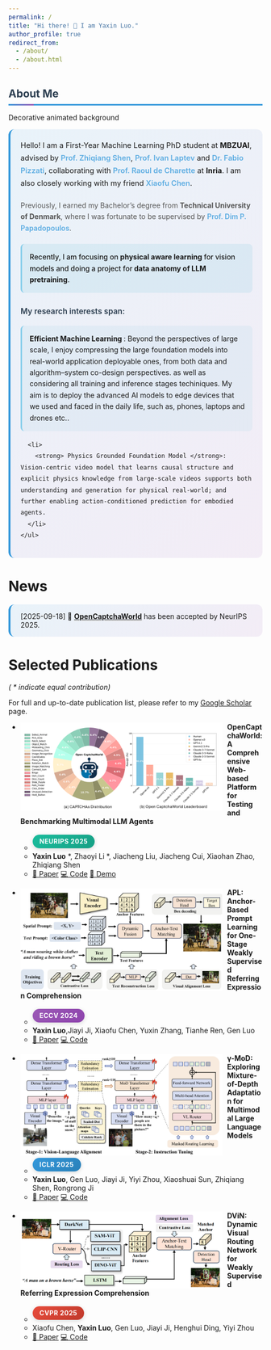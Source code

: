 ```yaml
---
permalink: /
title: "Hi there! 👋 I am Yaxin Luo."
author_profile: true
redirect_from: 
  - /about/
  - /about.html
---
```


<div class="section-header">
About Me
</div>

<div class="blob-field">
<span class="sr-only">Decorative animated background</span>
<div class="about-me-content">
  <div class="intro-text">
    Hello! I am a First-Year Machine Learning PhD student at <a href="https://mbzuai.ac.ae/" class="institution-link">MBZUAI</a>, advised by <a href="https://zhiqiangshen.com/" class="advisor-link">Prof. Zhiqiang Shen</a>, <a href="https://www.di.ens.fr/~laptev/" class="advisor-link">Prof. Ivan Laptev</a>  and <a href="https://fabvio.github.io/" class="advisor-link">Dr. Fabio Pizzati</a>, collaborating with <a href="https://rdecharette.github.io/" class="advisor-link">Prof. Raoul de Charette</a> at <a href="https://www.inria.org/en" class="institution-link">Inria</a>. I am also closely working with my friend <a href="https://xxfchen.github.io/XiaofuChen/" class="collaborator-link">Xiaofu Chen</a>. 
  </div>
  
  <div class="background-text">
    Previously, I earned my Bachelor’s degree from <a href="https://www.dtu.dk/english/" class="institution-link">Technical University of Denmark</a>, where I was fortunate to be supervised by <a href="https://dimipapa.github.io/" class="advisor-link">Prof. Dim P. Papadopoulos</a>. 
  </div>
  
  <div class="current-focus">
    Recently, I am focusing on <strong>physical aware learning</strong> for vision models and doing a project for<strong> data anatomy of LLM pretraining</strong>.
  </div>
  
  <div class="research-interests">
    <h4>My research interests span:</h4>
    <ul>      
      <li>
        <strong> Efficient Machine Learning </strong>: Beyond the perspectives of large scale, I enjoy compressing the large foundation models into real-world application deployable ones, from both data and algorithm–system co-design perspectives. as well as considering all training and inference stages techiniques. My aim is to deploy the advanced AI models to edge devices that we used and faced in the daily life, such as, phones, laptops and drones etc..
      </li>

      <li>
        <strong> Physics Grounded Foundation Model </strong>:  Vision-centric video model that learns causal structure and explicit physics knowledge from large-scale videos supports both understanding and generation for physical real-world; and further enabling action-conditioned prediction for embodied agents.
      </li>
    </ul>
  </div>
</div>
</div>


News
======

<div class="news-item">
[2025-09-18] 🚀 <strong><a href="https://github.com/MetaAgentX/OpenCaptchaWorld">OpenCaptchaWorld</a></strong> has been accepted by NeurIPS 2025.

</div>


<div id="pub-strip-anchor"></div>

Selected Publications
======
*( * indicate equal contribution)*

For full and up-to-date publication list, please refer to my [Google Scholar](https://scholar.google.com/citations?user=tEaSCzYAAAAJ&hl=en) page.

<!-- Publications: reverted to original Markdown layout -->
* <img src="./images/opencaptchaworld.png" width="400px" align="left" style="margin-right:10px" class="publication-image"> **OpenCaptchaWorld: A Comprehensive Web-based Platform for Testing and Benchmarking Multimodal LLM Agents**
  * <span class="venue-badge neurips">NeurIPS 2025</span>
  * **Yaxin Luo** *, Zhaoyi Li *, Jiacheng Liu, Jiacheng Cui, Xiaohan Zhao, Zhiqiang Shen
  * <a href="https://arxiv.org/abs/2505.24878" class="enhanced-link paper-link">📄 Paper</a> <a href="https://github.com/MetaAgentX/OpenCaptchaWorld" class="enhanced-link code-link">💻 Code</a> <a href="https://huggingface.co/spaces/YaxinLuo/Open_CaptchaWorld" class="enhanced-link demo-link">🚀 Demo</a>

* <img src="./images/APL.png" width="400px" align="left" style="margin-right:10px" class="publication-image"> **APL: Anchor-Based Prompt Learning for One-Stage Weakly Supervised Referring Expression Comprehension**
  * <span class="venue-badge eccv">ECCV 2024</span>
  * **Yaxin Luo**,Jiayi Ji, Xiaofu Chen, Yuxin Zhang, Tianhe Ren, Gen Luo
  * <a href="https://link.springer.com/chapter/10.1007/978-3-031-72624-8_12" class="enhanced-link paper-link">📄 Paper</a> <a href="https://github.com/Yaxin9Luo/APL" class="enhanced-link code-link">💻 Code</a>

* <img src="./images/MoD.png" width="400px" align="left" style="margin-right:10px" class="publication-image"> **γ-MoD: Exploring Mixture-of-Depth Adaptation for Multimodal Large Language Models**
  * <span class="venue-badge iclr">ICLR 2025</span>
  * **Yaxin Luo**, Gen Luo, Jiayi Ji, Yiyi Zhou, Xiaoshuai Sun, Zhiqiang Shen, Rongrong Ji
  * <a href="https://arxiv.org/abs/2410.13859" class="enhanced-link paper-link">📄 Paper</a> <a href="https://github.com/Yaxin9Luo/gamma-MoD" class="enhanced-link code-link">💻 Code</a>

* <img src="./images/DViN.png" width="400px" align="left" style="margin-right:10px" class="publication-image"> **DViN: Dynamic Visual Routing Network for Weakly Supervised Referring Expression Comprehension**
  * <span class="venue-badge cvpr">CVPR 2025</span>
  * Xiaofu Chen, **Yaxin Luo**, Gen Luo, Jiayi Ji, Henghui Ding, Yiyi Zhou
  * <a href="https://openaccess.thecvf.com/content/CVPR2025/html/Chen_DViN_Dynamic_Visual_Routing_Network_for_Weakly_Supervised_Referring_Expression_CVPR_2025_paper.html" class="enhanced-link paper-link">📄 Paper</a> <a href="https://github.com/XxFChen/DViN" class="enhanced-link code-link">💻 Code</a>


<style>
/* Beautiful Conference Venue Badges */
.venue-badge {
  display: inline-block;
  padding: 6px 14px;
  border-radius: 20px;
  font-size: 0.9em;
  font-weight: 700;
  text-transform: uppercase;
  letter-spacing: 0.5px;
  color: white !important;
  margin: 4px 8px 4px 0;
  box-shadow: 0 2px 8px rgba(0, 0, 0, 0.15);
  transition: all 0.3s ease;
  position: relative;
  overflow: hidden;
}

.venue-badge:before {
  content: '';
  position: absolute;
  top: 0;
  left: -100%;
  width: 100%;
  height: 100%;
  background: linear-gradient(90deg, transparent, rgba(255,255,255,0.3), transparent);
  transition: left 0.5s;
}

.venue-badge:hover {
  transform: translateY(-2px) scale(1.05);
  box-shadow: 0 6px 20px rgba(0, 0, 0, 0.25);
}

.venue-badge:hover:before {
  left: 100%;
}

/* Specific Conference Colors */
.venue-badge.cvpr {
  background: linear-gradient(135deg, #e74c3c 0%, #c0392b 100%);
}
.venue-badge.cvpr:hover { box-shadow: 0 6px 20px rgba(231, 76, 60, 0.4); }

.venue-badge.eccv {
  background: linear-gradient(135deg, #9b59b6 0%, #8e44ad 100%);
}
.venue-badge.eccv:hover { box-shadow: 0 6px 20px rgba(155, 89, 182, 0.4); }

.venue-badge.iclr {
  background: linear-gradient(135deg, #3498db 0%, #2980b9 100%);
}
.venue-badge.iclr:hover { box-shadow: 0 6px 20px rgba(52, 152, 219, 0.4); }

.venue-badge.arxiv {
  background: linear-gradient(135deg, #f39c12 0%, #e67e22 100%);
}
.venue-badge.arxiv:hover { box-shadow: 0 6px 20px rgba(243, 156, 18, 0.4); }

.venue-badge.nips,
.venue-badge.neurips {
  background: linear-gradient(135deg, #1abc9c 0%, #16a085 100%);
}
.venue-badge.nips:hover,
.venue-badge.neurips:hover { box-shadow: 0 6px 20px rgba(26, 188, 156, 0.4); }

.venue-badge.icml {
  background: linear-gradient(135deg, #34495e 0%, #2c3e50 100%);
}
.venue-badge.icml:hover { box-shadow: 0 6px 20px rgba(52, 73, 94, 0.4); }

.venue-badge.aaai {
  background: linear-gradient(135deg, #e67e22 0%, #d35400 100%);
}
.venue-badge.aaai:hover { box-shadow: 0 6px 20px rgba(230, 126, 34, 0.4); }

.venue-badge.ijcai {
  background: linear-gradient(135deg, #27ae60 0%, #229954 100%);
}
.venue-badge.ijcai:hover { box-shadow: 0 6px 20px rgba(39, 174, 96, 0.4); }

/* News item enhanced styling */
.news-item {
  padding: 15px 20px;
  margin: 12px 0;
  background: linear-gradient(135deg, rgba(52, 152, 219, 0.1) 0%, rgba(155, 89, 182, 0.1) 100%);
  border-radius: 12px;
  border-left: 4px solid #3498db;
  transition: all 0.3s ease;
}
.news-item:hover {
  transform: translateX(5px);
  box-shadow: 0 4px 15px rgba(52, 152, 219, 0.2);
  background: linear-gradient(135deg, rgba(52, 152, 219, 0.15) 0%, rgba(155, 89, 182, 0.15) 100%);
}

/* About Me section enhancement */
.section-header {
  font-size: 1.5em;
  font-weight: 700;
  color: #2c3e50;
  margin: 30px 0 15px 0;
  padding-bottom: 8px;
  border-bottom: 3px solid #3498db;
  position: relative;
}
.section-header:after {
  content: '';
  position: absolute;
  bottom: -3px;
  left: 0;
  width: 50px;
  height: 3px;
  background: linear-gradient(90deg, #3498db, #9b59b6);
}

.about-me-content {
  padding: 20px;
  margin: 15px 0;
  background: linear-gradient(135deg, rgba(52, 152, 219, 0.1) 0%, rgba(155, 89, 182, 0.1) 100%);
  border-radius: 12px;
  border-left: 4px solid #3498db;
  transition: all 0.3s ease;
  line-height: 1.6;
}
.about-me-content:hover {
  transform: translateX(3px);
  box-shadow: 0 8px 25px rgba(52, 152, 219, 0.1);
}

.about-me-content ul { margin: 15px 0; padding-left: 20px; }
.about-me-content ul li {
  margin: 8px 0; padding: 8px 0; border-radius: 8px; transition: all 0.3s ease;
}
.about-me-content ul li:hover { background: rgba(52, 152, 219, 0.1); padding-left: 10px; }

/* ✅ 只加粗，不上色 */
.about-me-content strong {
  color: inherit;
  font-weight: 700;
}

/* 全局链接（About 区域） */
.about-me-content a {
  color: #3498db;
  text-decoration: none;
  transition: all 0.3s ease;
}
.about-me-content a:hover {
  color: #9b59b6;
  text-decoration: underline;
}

/* ✅ 学校/机构：加粗，保持继承颜色 */
.about-me-content .institution-link {
  font-weight: 700;
  color: inherit;
  text-decoration: none;
  transition: all 0.2s ease;
}
.about-me-content .institution-link:hover {
  text-decoration: underline;
}

/* ✅ 人名：soft blue-green */
.about-me-content .advisor-link,
.about-me-content .collaborator-link {
  color: #5dade2;
  font-weight: 600;
  text-decoration: none;
  transition: all 0.2s ease;
}
.about-me-content .advisor-link:hover,
.about-me-content .collaborator-link:hover {
  color: #3498db;
  text-decoration: underline;
}

.about-me-content .intro-text { margin-bottom: 20px; line-height: 1.7; font-size: 1.05em; }
.about-me-content .background-text { margin-bottom: 20px; line-height: 1.6; color: #555; }

.about-me-content .current-focus {
  margin-bottom: 25px; padding: 15px;
  background: rgba(173, 216, 230, 0.3);
  border-radius: 8px; border-left: 3px solid #87ceeb; font-weight: 500;
}

.about-me-content .research-interests { margin-top: 25px; }
.about-me-content .research-interests h4 { color: #2c3e50; margin-bottom: 15px; font-size: 1.1em; font-weight: 600; }
.about-me-content .research-interests ul { margin: 0; padding-left: 0; list-style: none; }
.about-me-content .research-interests li {
  margin: 15px 0; padding: 15px;
  background: rgba(173, 216, 230, 0.2);
  border-radius: 8px; border-left: 3px solid #87ceeb;
  transition: all 0.3s ease; line-height: 1.6;
}
.about-me-content .research-interests li:hover {
  background: rgba(173, 216, 230, 0.3);
  transform: translateX(5px);
  box-shadow: 0 4px 15px rgba(135, 206, 235, 0.2);
}

.about-me-content em { color: #7f8c8d; font-style: italic; }

/* Greeting Title (unchanged visual flair) */
.greeting-title {
  display: inline-block;
  background: linear-gradient(135deg, #667eea 0%, #764ba2 50%, #f093fb 100%);
  background-size: 200% 200%;
  -webkit-background-clip: text;
  -webkit-text-fill-color: transparent;
  background-clip: text;
  animation: gradient-shift 3s ease infinite;
  font-weight: 700;
  position: relative;
  box-shadow: 0 0 20px rgba(102, 126, 234, 0.3);
  transition: all 0.3s ease;
}
.greeting-title:hover { transform: scale(1.02); box-shadow: 0 0 30px rgba(102, 126, 234, 0.5); }
.greeting-title:before {
  content: ''; position: absolute; top: -2px; left: -2px; right: -2px; bottom: -2px;
  background: linear-gradient(135deg, #667eea, #764ba2, #f093fb);
  background-size: 200% 200%; animation: gradient-shift 3s ease infinite; z-index: -1;
  border-radius: 8px; opacity: 0.3; filter: blur(4px);
}
.greeting-title:after { content: '✨'; position: absolute; top: -10px; right: -15px; font-size: 0.8em; animation: sparkle 2s ease-in-out infinite; opacity: 0.8; }

.wave-emoji { display: inline-block; animation: wave 2s ease-in-out infinite; transform-origin: 70% 70%; font-size: 1.2em; }
@keyframes wave { 0%,100%{transform:rotate(0)}10%{transform:rotate(14deg)}20%{transform:rotate(-8deg)}30%{transform:rotate(14deg)}40%{transform:rotate(-4deg)}50%{transform:rotate(10deg)}60%{transform:rotate(0)} }
@keyframes rainbow-shift { 0%{background-position:0% 50%}50%{background-position:100% 50%}100%{background-position:0% 50%} }
@keyframes sparkle { 0%,100%{transform:scale(1) rotate(0); opacity:.8}50%{transform:scale(1.2) rotate(180deg); opacity:1} }

/* Responsive design for badges */
@media (max-width: 768px) {
  .venue-badge { padding: 4px 10px; font-size: 0.8em; margin: 2px 4px 2px 0; }
}
@media (max-width: 480px) {
  .venue-badge { padding: 3px 8px; font-size: 0.75em; }
}
</style>
